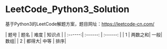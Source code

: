 # LeetCode_Python3_Solution

基于Python3的LeetCode解题方案，题目网址：https://leetcode-cn.com/


| 题号 | 题名 | 难度 | 知识点 |
| :------:| :------: | :------: |
| 1 |  两数之和| 一般| 数组|
| 2 | 都得大| 中等 | 排序|


